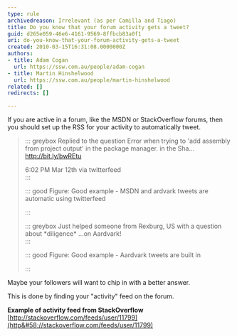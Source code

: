 ```yaml
---
type: rule
archivedreason: Irrelevant (as per Camilla and Tiago)
title: Do you know that your forum activity gets a tweet?
guid: d265e059-46e6-4161-9569-8ffbcb83a0f1
uri: do-you-know-that-your-forum-activity-gets-a-tweet
created: 2010-03-15T16:31:08.0000000Z
authors:
- title: Adam Cogan
  url: https://ssw.com.au/people/adam-cogan
- title: Martin Hinshelwood
  url: https://ssw.com.au/people/martin-hinshelwood
related: []
redirects: []

---
```


If you are active in a forum, like the MSDN or StackOverflow forums, then you should set up the RSS for your activity to automatically tweet.


> ::: greybox
> Replied to the question Error when trying to 'add assembly from project output' in the package manager. in the Sha... http://bit.ly/bwREtu <br>      
> 
> 6:02 PM Mar 12th via twitterfeed  
> :::
> 
> ::: good
> Figure: Good example - MSDN and ardvark tweets are automatic using twitterfeed
> 
> :::
> 
> ::: greybox
> Just helped someone from Rexburg, US with a question about \*diligence\* ...on Aardvark!  
> :::
> 
> ::: good
> Figure: Good example - Aardvark tweets are built in
> 
> :::


<!--endintro-->

Maybe your followers will want to chip in with a better answer.

This is done by finding your "activity" feed on the forum.

**Example of activity feed from StackOverflow** 
[http://stackoverflow.com/feeds/user/11799](http&#58;//stackoverflow.com/feeds/user/11799)
